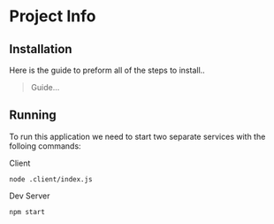 # Project Info

## Installation

Here is the guide to preform all of the steps to install..

> Guide...

## Running

To run this application we need to start two separate services with the folloing commands:

Client

```shell
node .client/index.js
```

Dev Server

```shell
npm start
```